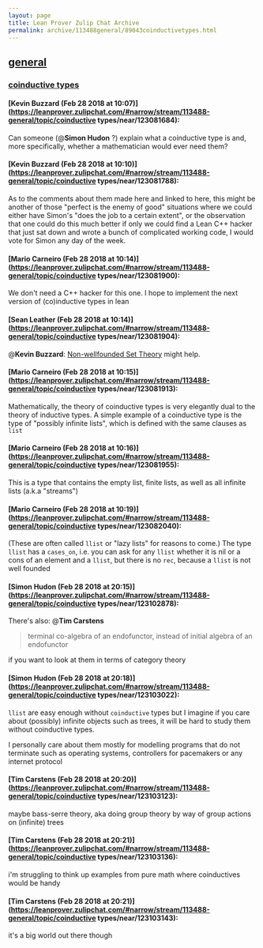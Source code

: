 ```yaml
---
layout: page
title: Lean Prover Zulip Chat Archive 
permalink: archive/113488general/89043coinductivetypes.html
---
```


## [general](index.html)
### [coinductive types](89043coinductivetypes.html)

#### [Kevin Buzzard (Feb 28 2018 at 10:07)](https://leanprover.zulipchat.com/#narrow/stream/113488-general/topic/coinductive types/near/123081684):
Can someone (@**Simon Hudon** ?) explain what a coinductive type is and, more specifically, whether a mathematician would ever need them?

#### [Kevin Buzzard (Feb 28 2018 at 10:10)](https://leanprover.zulipchat.com/#narrow/stream/113488-general/topic/coinductive types/near/123081788):
As to the comments about them made here and linked to here, this might be another of those "perfect is the enemy of good" situations where we could either have Simon's "does the job to a certain extent", or the observation that one could do this much better if only we could find a Lean C++ hacker that just sat down and wrote a bunch of complicated working code, I would vote for Simon any day of the week.

#### [Mario Carneiro (Feb 28 2018 at 10:14)](https://leanprover.zulipchat.com/#narrow/stream/113488-general/topic/coinductive types/near/123081900):
We don't need a C++ hacker for this one. I hope to implement the next version of (co)inductive types in lean

#### [Sean Leather (Feb 28 2018 at 10:14)](https://leanprover.zulipchat.com/#narrow/stream/113488-general/topic/coinductive types/near/123081904):
@**Kevin Buzzard**: [Non-wellfounded Set Theory](https://plato.stanford.edu/entries/nonwellfounded-set-theory/) might help.

#### [Mario Carneiro (Feb 28 2018 at 10:15)](https://leanprover.zulipchat.com/#narrow/stream/113488-general/topic/coinductive types/near/123081913):
Mathematically, the theory of coinductive types is very elegantly dual to the theory of inductive types. A simple example of a coinductive type is the type of "possibly infinite lists", which is defined with the same clauses as `list`

#### [Mario Carneiro (Feb 28 2018 at 10:16)](https://leanprover.zulipchat.com/#narrow/stream/113488-general/topic/coinductive types/near/123081955):
This is a type that contains the empty list, finite lists, as well as all infinite lists (a.k.a "streams")

#### [Mario Carneiro (Feb 28 2018 at 10:19)](https://leanprover.zulipchat.com/#narrow/stream/113488-general/topic/coinductive types/near/123082040):
(These are often called `llist` or "lazy lists" for reasons to come.) The type `llist` has a `cases_on`, i.e. you can ask for any `llist` whether it is nil or a cons of an element and a `llist`, but there is no `rec`, because a `llist` is not well founded

#### [Simon Hudon (Feb 28 2018 at 20:15)](https://leanprover.zulipchat.com/#narrow/stream/113488-general/topic/coinductive types/near/123102878):
There's also:
@**Tim Carstens** 
> terminal co-algebra of an endofunctor, instead of initial algebra of an endofunctor

if you want to look at them in terms of category theory

#### [Simon Hudon (Feb 28 2018 at 20:18)](https://leanprover.zulipchat.com/#narrow/stream/113488-general/topic/coinductive types/near/123103022):
`llist` are easy enough without `coinductive` types but I imagine if you care about (possibly) infinite objects such as trees, it will be hard to study them without coinductive types.

I personally care about them mostly for modelling programs that do not terminate such as operating systems, controllers for pacemakers or any internet protocol

#### [Tim Carstens (Feb 28 2018 at 20:20)](https://leanprover.zulipchat.com/#narrow/stream/113488-general/topic/coinductive types/near/123103123):
maybe bass-serre theory, aka doing group theory by way of group actions on (infinite) trees

#### [Tim Carstens (Feb 28 2018 at 20:21)](https://leanprover.zulipchat.com/#narrow/stream/113488-general/topic/coinductive types/near/123103136):
i'm struggling to think up examples from pure math where coinductives would be handy

#### [Tim Carstens (Feb 28 2018 at 20:21)](https://leanprover.zulipchat.com/#narrow/stream/113488-general/topic/coinductive types/near/123103143):
it's a big world out there though

